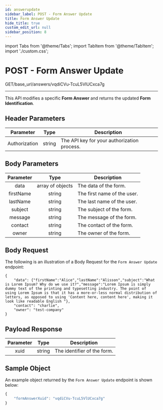 ```yaml
---
id: answerupdate
sidebar_label: POST - Form Answer Update
title: Form Answer Update
hide_title: true
custom_edit_url: null
sidebar_position: 8
---
```

import Tabs from '@theme/Tabs';
import TabItem from '@theme/TabItem';
import './custom.css';

# POST - Form Answer Update

<span className="background-orange">GET</span>/base_url/answers/vqdiCVu-TcuL5VlUCxca7g

___

This API modifies a specific **Form Answer** and returns the updated **Form Identification**.

## Header Parameters
| Parameter | Type | Description |
|:--------------:|:------:|-------|
| Authorization | string | The API key for your authorization process. |

## Body Parameters
| Parameter | Type | Description |
|:--------------:|:------:|-------|
| data | array of objects | The data of the form. |
| firstName | string | The first name of the user. |
| lastName | string | The last name of the user. |
| subject | string | The subject of the form. |
| message | string | The message of the form. |
| contact | string | The contact of the form. |
| owner | string | The owner of the form.|

## Body Request
The following is an illustration of a Body Request for the `Form Answer Update` endpoint:

<Tabs>
<TabItem value="js" label="CURL">

```shell
{
	"data": {"firstName":"Alice","lastName":"Alisson","subject":"What is Lorem Ipsum? Why do we use it?","message":"Lorem Ipsum is simply dummy text of the printing and typesetting industry. The point of using Lorem Ipsum is that it has a more-or-less normal distribution of letters, as opposed to using 'Content here, content here', making it look like readable English "},
	"contact": "charlie",
	"owner": "test-company"
}
```

</TabItem>
</Tabs>

## Payload Response
| Parameter | Type | Description |
|:--------------:|:------:|-------|
| xuid | string | The identifier of the form. |

## Sample Object
An example object returned by the `Form Answer Update` endpoint is shown below:

<Tabs>
<TabItem value="js" label="201-Success">

```js
{
    "formAnswerXuid": "vqdiCVu-TcuL5VlUCxca7g"
}
```

</TabItem>
<TabItem value="py" label="401-Unauthenticated">

```js

```

</TabItem>
<TabItem value="java" label="404-Not Found">

```js

```
</TabItem>
</Tabs>
